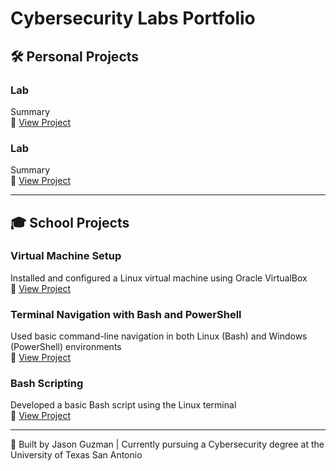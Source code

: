 # Cybersecurity Labs Portfolio

## 🛠️ Personal Projects
### Lab
Summary   
🔗 [View Project](#)

### Lab
Summary   
🔗 [View Project](#)

---

## 🎓 School Projects

### Virtual Machine Setup
Installed and configured a Linux virtual machine using Oracle VirtualBox  
🔗 [View Project](https://github.com/jsngzm/Virtual-Machine-Setup)

### Terminal Navigation with Bash and PowerShell 
Used basic command-line navigation in both Linux (Bash) and Windows (PowerShell) environments  
🔗 [View Project](https://github.com/jsngzm/Terminal-Navigation)

### Bash Scripting
Developed a basic Bash script using the Linux terminal   
🔗 [View Project](https://github.com/jsngzm/Bash-Scripting)

---
👋 Built by Jason Guzman | Currently pursuing a Cybersecurity degree at the University of Texas San Antonio
